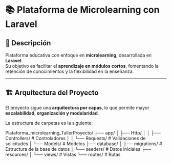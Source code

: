 # 📚 Plataforma de Microlearning con Laravel

## 📌 Descripción
Plataforma educativa con enfoque en **microlearning**, desarrollada en **Laravel**.  
Su objetivo es facilitar el **aprendizaje en módulos cortos**, fomentando la retención de conocimientos y la flexibilidad en la enseñanza.

---

## 🏗️ Arquitectura del Proyecto
El proyecto sigue una **arquitectura por capas**, lo que permite mayor **escalabilidad, organización y modularidad**.  

La estructura de carpetas es la siguiente:





Plataforma_microlearning_TallerProyecto/
├── app/
│   ├── Http/
│   │   ├── Controllers/   # Controladores
│   │   └── Requests/      # Validaciones de solicitudes
│   └── Models/            # Modelos
├── database/
│   ├── migrations/        # Estructura de la base de datos
│   └── seeders/           # Datos iniciales
├── resources/
│   └── views/              # Vistas
└── routes/                 # Rutas
